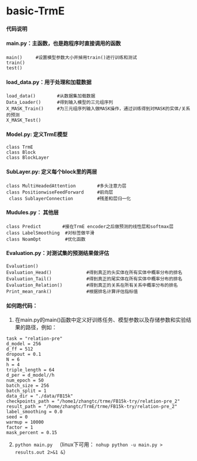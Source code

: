 # basic-TrmE

#### 代码说明


#### main.py：主函数，也是跑程序时直接调用的函数


```
main()     #设置模型参数大小并掉用train()进行训练和测试          
train()                   
test()
```

####  load_data.py：用于处理和加载数据

```
load_data()        #从数据集加载数据
Data_Loader()      #得到输入模型的三元组序列
X_MASK_Train()     #为三元组序列输入做MASK操作，通过训练得到对MASK的实体/关系的预测
X_MASK_Test()
```


 
#### Model.py:  定义TrmE模型

```
class TrmE             
class Block
class BlockLayer
```
                   
   

#### SubLayer.py:  定义每个block里的两层 
```
class MultiHeadedAttention        #多头注意力层
class PositionwiseFeedForward     #前向层
 class SublayerConnection         #残差和层归一化

```
                     
             
#### Mudules.py： 其他层
```
class Predict        #接在TrmE encoder之后做预测的线性层和softmax层 
class LabelSmoothing  #对标签做平滑
class NoamOpt         #优化函数
```                    

#### Evaluation.py：对测试集的预测结果做评估
```  
Evaluation()                        
Evaluation_Head()             #得到真正的头实体在所有实体中概率分布的排名
Evaluation_Tail()             #得到真正的尾实体在所有实体中概率分布的排名
Evaluation_Relation()         #得到真正的关系在所有关系中概率分布的排名
Print_mean_rank()             #根据排名计算评估指标值
```  

#### 如何跑代码：

1. 在main.py的main()函数中定义好训练任务、模型参数以及存储参数和实验结果的路径，例如：
```
task = "relation-pre"
d_model = 256
d_ff = 512
dropout = 0.1 
N = 6 
h = 4 
triple_length = 64 
d_per = d_model//h
num_epoch = 50
batch_size = 256
batch_split = 1 
data_dir = "./data/FB15k"
checkpoints_path = "/home1/zhangtc/trme/FB15k-try/relation-pre_2" 
result_path = "/home/zhangtc/TrmE/trme/FB15k-try/relation-pre_2" 
label_smoothing = 0.0
seed = 0
warmup = 10000
factor = 1
mask_percent = 0.15
```

2. ```python main.py ``` （linux下可用： ```nohup python -u main.py > results.out 2>&1 &```）
